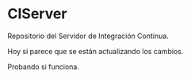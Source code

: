 CIServer
========

Repositorio del Servidor de Integración Continua.

Hoy si parece que se están actualizando los cambios.

Probando si funciona.
